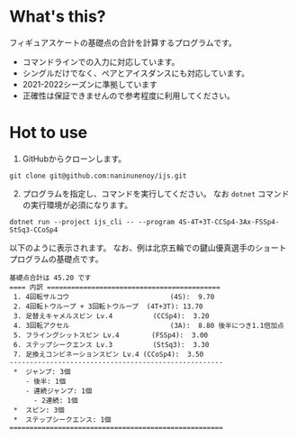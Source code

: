 # What's this?

フィギュアスケートの基礎点の合計を計算するプログラムです。

* コマンドラインでの入力に対応しています。
* シングルだけでなく、ペアとアイスダンスにも対応しています。
* 2021-2022シーズンに準拠しています
* 正確性は保証できませんので参考程度に利用してください。

# Hot to use

1. GitHubからクローンします。

```
git clone git@github.com:naninunenoy/ijs.git
```

2. プログラムを指定し、コマンドを実行してください。
なお `dotnet` コマンドの実行環境が必須になります。

```
dotnet run --project ijs_cli -- --program 4S-4T+3T-CCSp4-3Ax-FSSp4-StSq3-CCoSp4
```

以下のように表示されます。
なお、例は北京五輪での鍵山優真選手のショートプログラムの基礎点です。

```
基礎点合計は 45.20 です
==== 内訳 ===========================================
 1. 4回転サルコウ                         (4S):  9.70
 2. 4回転トウループ + 3回転トウループ  (4T+3T): 13.70
 3. 足替えキャメルスピン Lv.4          (CCSp4):  3.20
 4. 3回転アクセル                         (3A):  8.80 後半につき1.1倍加点
 5. フライングシットスピン Lv.4        (FSSp4):  3.00
 6. ステップシークエンス Lv.3          (StSq3):  3.30
 7. 足換えコンビネーションスピン Lv.4 (CCoSp4):  3.50
-----------------------------------------------------
 *  ジャンプ: 3個
    - 後半: 1個
    - 連続ジャンプ: 1個
      - 2連続: 1個
 *  スピン: 3個
 *  ステップシークエンス: 1個
=====================================================
```